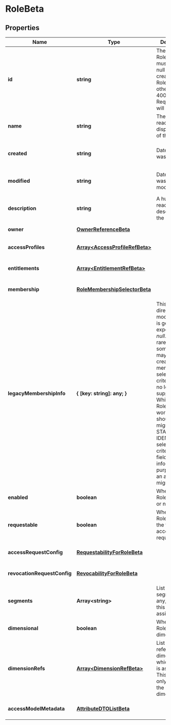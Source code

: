 # RoleBeta

## Properties

Name | Type | Description | Notes
------------ | ------------- | ------------- | -------------
**id** | **string** | The id of the Role. This field must be left null when creating an Role, otherwise a 400 Bad Request error will result. | [optional] [default to undefined]
**name** | **string** | The human-readable display name of the Role | [default to undefined]
**created** | **string** | Date the Role was created | [optional] [readonly] [default to undefined]
**modified** | **string** | Date the Role was last modified. | [optional] [readonly] [default to undefined]
**description** | **string** | A human-readable description of the Role | [optional] [default to undefined]
**owner** | [**OwnerReferenceBeta**](OwnerReferenceBeta.md) |  | [default to undefined]
**accessProfiles** | [**Array&lt;AccessProfileRefBeta&gt;**](AccessProfileRefBeta.md) |  | [optional] [default to undefined]
**entitlements** | [**Array&lt;EntitlementRefBeta&gt;**](EntitlementRefBeta.md) |  | [optional] [default to undefined]
**membership** | [**RoleMembershipSelectorBeta**](RoleMembershipSelectorBeta.md) |  | [optional] [default to undefined]
**legacyMembershipInfo** | **{ [key: string]: any; }** | This field is not directly modifiable and is generally expected to be *null*. In very rare instances, some Roles may have been created using membership selection criteria that are no longer fully supported. While these Roles will still work, they should be migrated to STANDARD or IDENTITY_LIST selection criteria. This field exists for informational purposes as an aid to such migration. | [optional] [default to undefined]
**enabled** | **boolean** | Whether the Role is enabled or not. | [optional] [default to false]
**requestable** | **boolean** | Whether the Role can be the target of access requests. | [optional] [default to false]
**accessRequestConfig** | [**RequestabilityForRoleBeta**](RequestabilityForRoleBeta.md) |  | [optional] [default to undefined]
**revocationRequestConfig** | [**RevocabilityForRoleBeta**](RevocabilityForRoleBeta.md) |  | [optional] [default to undefined]
**segments** | **Array&lt;string&gt;** | List of IDs of segments, if any, to which this Role is assigned. | [optional] [default to undefined]
**dimensional** | **boolean** | Whether the Role is dimensional. | [optional] [default to false]
**dimensionRefs** | [**Array&lt;DimensionRefBeta&gt;**](DimensionRefBeta.md) | List of references to dimensions to which this Role is assigned. This field is only relevant if the Role is dimensional. | [optional] [default to undefined]
**accessModelMetadata** | [**AttributeDTOListBeta**](AttributeDTOListBeta.md) |  | [optional] [default to undefined]

